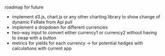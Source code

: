 roadmap for future
- implement d3.js, chart.js or any other charting library to show change of dynamic FxRate from Api pull
- implement a dropdown for different currencies
- two-way input to convert either currency1 or currency2 without having to swap with a button
- metrics for yields for each currency -> for potential hedges with calculations with current app